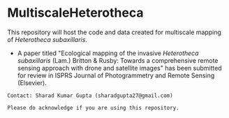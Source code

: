 # MultiscaleHeterotheca
This repository will host the code and data created for multiscale mapping of _Heterotheca subaxillaris_.

- A paper titled "Ecological mapping of the invasive _Heterotheca subaxillaris_ (Lam.) Britton & Rusby: Towards a comprehensive remote sensing approach with drone and satellite images" has been submitted for review in ISPRS Journal of Photogrammetry and Remote Sensing (Elsevier).

`Contact: Sharad Kumar Gupta (sharadgupta27@gmail.com)`

`Please do acknowledge if you are using this repository.`
